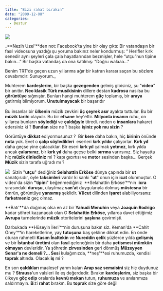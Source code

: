 ```yaml
---
title: "Bizi rahat bırakın"
date: "2009-12-08"
categories: 
  - Destur
---
```


_**![](/uploads/image/ses.jpg)**_

_**Nezih Uzel’**den not: Facebook’ta yine bir olay çıktı: Bir vatandaşın bir fasıl videosuna yazdığı şu yoruma bakınız neler kondurmuş: “ Herifler kırk senedir aynı şeyleri çala çala hayatlarından bezmişler, hele “utçu”nun tipine bakın…” Bir başka vatandaş da ona katılmış: "Doğru walaaa..."    
  
Benim TRT’de geçen uzun yıllarıma ağır bir katran karası saçan bu sözlere cevabımdır: Sunuyorum._

Muhterem **kardeşlerim**, bir başka **gezegenden** gelmiş gibisiniz, şu "**video**" bir anıttır. **Neo klasik Türk musikisinin** dillere destan **kadrosu** nasılsa bu **görüntüye** sığmıştır. Bunları hangi muhterem **güç** toplamış, bir **araya** getirmiş bilmiyorum. **Unutulmayacak** bir başarıdır  
   
Bu insanlar bir **ülkenin** müzik zevkini **üç çeyrek asır** ayakta tuttular. Bu bir **müzik tarihi** olayıdır. Bu bir **efsane** hey'ettir. **Milyonla insanın** ruhu, on yıllarca bunların **söylediği** ve **çaldığıyle** titredi. neden o **insanlara** hakaret edersiniz ki ? **Bundan** size ne ? başka **işiniz yok mu sizin** ?

Görüntüye **dikkat** ediyormusunuz ?  Bir **kere** daha bakın, hiç **birinin** önünde **nota** yok. Evet o **çalıp söyledikleri**  eserleri **kırk yıldır** çalıyorlar. **Kırk yıl** daha geçse yine çalacaklar. Bir eseri **kırk yıl** çalmak **yetmez**, kırk yılda ancak **çalarsınız**, bir **kırk yıl** daha geçse belki **sırrına** varırsınız. Siz hayatta hiç **müzik dinlediniz** mi ? kapı gıcırtısı ve **motor** sesinden başka… Gerçek **Müzik** sizin tarafa uğradı mı ?

![](/uploads/image/nota.jpg)  Sizin "**utçu**" dediğiniz **Selahattin Erköse** dünya çapında bir **ut** sanatçısıdır, öyle **taksimleri** vardır ki sanki "**ut**" onun için **icat** olunmuştur. O video'da sizin **"tipini**" beğenmediğiniz  **Selahattin Erköse'**nin  **icra** sırasındaki **duruşu,** ulaşılmaz **san'at** duygularıyla dolmuş **müstesna** bir ömrün, görüntüye **yansımış** şeklidir. **Vücut** dilinden **işaret** alabiliyorsanız **farketmeniz** geç olmaz. 

**Batı'**da doğmuş olsa en az bir **Yahudi Menuhin** veya **Joaquin Rodrigo** kadar şöhret kazanacak olan O **Selahattin** **Erköse,** yıllarca davet ettiğimiz **Avrupa** turnelerinde **müzik** otoritelerini **şaşkına** çevirmişti.

Darbukada **Hüseyin İleri'**nin duruşuna bakın siz. Keman'da **Cahit Öney'**in hareketlerine, yay **tutuşuna** baş şekline dikkat edin. En önde oturan rahmetli **Kasım İnaltekin** ve **Nureddin çelik** yüzlerce yılda **gelişmiş** ve bir **İstanbul üretimi** olan **fasıl** geleneğinin bir daha **yetişmesi mümkün olmayan** devleridir. Ya şöhretin **zirvesinden** geri dönmüş **Müzeyyen Senar'**a ne demeli ?**... Sesi** kulağımızda, **neş'**esi ruhumuzda, kendisi **toprak** altında. Olacak **iş** mi ?

En son **çaldıkları** maalesef yarım kalan **Arap saz semaisini** siz hiç duydunuz mu ? **Strauss**'un valsleri ile eş değerdedir. Bırakın **kardeşlerim**, siz başka bir ülkeye **göç edip** oralarda **kevnü mekan** tutun, **ruhumuza** ve anılarımıza saldırmayın. **B**izi **rahat** bırakın. Bu **toprak** size göre değil
